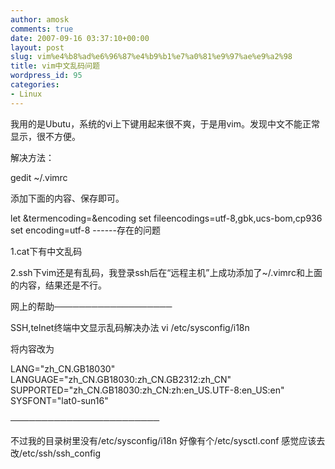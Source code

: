 ```yaml
---
author: amosk
comments: true
date: 2007-09-16 03:37:10+00:00
layout: post
slug: vim%e4%b8%ad%e6%96%87%e4%b9%b1%e7%a0%81%e9%97%ae%e9%a2%98
title: vim中文乱码问题
wordpress_id: 95
categories:
- Linux
---
```


我用的是Ubutu，系统的vi上下键用起来很不爽，于是用vim。发现中文不能正常显示，很不方便。

解决方法：

gedit ~/.vimrc

添加下面的内容、保存即可。

let &termencoding=&encoding
set fileencodings=utf-8,gbk,ucs-bom,cp936
set encoding=utf-8
------存在的问题

1.cat下有中文乱码

2.ssh下vim还是有乱码，我登录ssh后在“远程主机”上成功添加了~/.vimrc和上面的内容，结果还是不行。

网上的帮助───────────────────

SSH,telnet终端中文显示乱码解决办法
vi /etc/sysconfig/i18n

将内容改为

LANG="zh_CN.GB18030"
LANGUAGE="zh_CN.GB18030:zh_CN.GB2312:zh_CN"
SUPPORTED="zh_CN.GB18030:zh_CN:zh:en_US.UTF-8:en_US:en"
SYSFONT="lat0-sun16"

────────────────────────

不过我的目录树里没有/etc/sysconfig/i18n   好像有个/etc/sysctl.conf
感觉应该去改/etc/ssh/ssh_config
